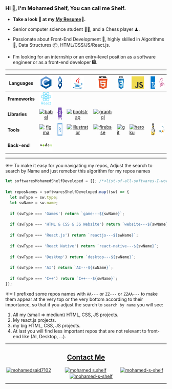 
<!--<img src="./GitHub Cover Image.png" />-->

### Hi 👋, I'm Mohamed Shelf, You can call me Shelf.

- **Take a look 👀 at my [My Resume](https://drive.google.com/file/d/1sc_ZodmQ00R60dRyOYS7q_dXNbqKc3Fw/view?usp=sharing)📰.**

- Senior computer science student 👨‍💻, and a Chess player ♟.

- Passionate about Front-End Development 🎨, highly skilled in Algorithms 🧠,
Data Structures 📦, HTML/CSS/JS/React.js.

- I'm looking for an internship or an entry-level position as a software
engineer or as a front-end developer 🎆.

---

<!-- Table Start -->

| **Languages**  |            <a href="https://www.cprogramming.com/" target="_blank" rel="noreferrer"><img src="https://raw.githubusercontent.com/devicons/devicon/master/icons/c/c-original.svg" alt="c" width="40" height="40" /></a>           |     <a href="https://www.w3schools.com/cpp/" target="_blank" rel="noreferrer"><img src="https://raw.githubusercontent.com/devicons/devicon/master/icons/cplusplus/cplusplus-original.svg" alt="cplusplus" width="40" height="40" /></a>     |                    <a href="https://www.java.com" target="_blank" rel="noreferrer"><img src="https://raw.githubusercontent.com/devicons/devicon/master/icons/java/java-original.svg" alt="java" width="40" height="40" /></a>                   | <a href="https://www.w3.org/html/" target="_blank" rel="noreferrer">   <img src="https://raw.githubusercontent.com/devicons/devicon/master/icons/html5/html5-original-wordmark.svg"     alt="html5" width="40" height="40" /> </a> | <a href="https://www.w3schools.com/css/" target="_blank" rel="noreferrer">   <img src="https://raw.githubusercontent.com/devicons/devicon/master/icons/css3/css3-original-wordmark.svg" alt="css3"     width="40" height="40" /> </a> | <a href="https://developer.mozilla.org/en-US/docs/Web/JavaScript" target="_blank" rel="noreferrer">   <img src="https://raw.githubusercontent.com/devicons/devicon/master/icons/javascript/javascript-original.svg"     alt="javascript" width="40" height="40" /> </a> | <a href="https://www.typescriptlang.org/" target="_blank" rel="noreferrer">   <img src="https://raw.githubusercontent.com/devicons/devicon/master/icons/typescript/typescript-original.svg"     alt="typescript" width="40" height="40" /> </a> | <a href="https://sass-lang.com" target="_blank" rel="noreferrer">   <img src="https://raw.githubusercontent.com/devicons/devicon/master/icons/sass/sass-original.svg" alt="sass"     width="40" height="40" /> </a>              |
|----------------|:-------------------------------------------------------------------------------------------------------------------------------------------------------------------------------------------------------------------------------:|:-------------------------------------------------------------------------------------------------------------------------------------------------------------------------------------------------------------------------------------------:|:-----------------------------------------------------------------------------------------------------------------------------------------------------------------------------------------------------------------------------------------------:|:----------------------------------------------------------------------------------------------------------------------------------------------------------------------------------------------------------------------------------:|---------------------------------------------------------------------------------------------------------------------------------------------------------------------------------------------------------------------------------------|-------------------------------------------------------------------------------------------------------------------------------------------------------------------------------------------------------------------------------------------------------------------------|-------------------------------------------------------------------------------------------------------------------------------------------------------------------------------------------------------------------------------------------------|----------------------------------------------------------------------------------------------------------------------------------------------------------------------------------------------------------------------------------|
| **Frameworks** |  <a href="https://reactjs.org/" target="_blank" rel="noreferrer">   <img src="https://raw.githubusercontent.com/devicons/devicon/master/icons/react/react-original-wordmark.svg"     alt="react" width="40" height="40" /> </a> |                                                                                                                                                                                                                                             |                                                                                                                                                                                                                                                 |                                                                                                                                                                                                                                    |                                                                                                                                                                                                                                       |                                                                                                                                                                                                                                                                         |                                                                                                                                                                                                                                                 |                                                                                                                                                                                                                                  |
| **Libraries**  |  <a href="https://babeljs.io/" target="_blank" rel="noreferrer">   <img src="https://d33wubrfki0l68.cloudfront.net/7a197cfe44548cc1a3f581152af70a3051e11671/78df8/img/babel.svg"     alt="babel" width="40" height="40" /> </a> | <a href="https://getbootstrap.com" target="_blank" rel="noreferrer">   <img src="https://raw.githubusercontent.com/devicons/devicon/master/icons/bootstrap/bootstrap-plain-wordmark.svg"     alt="bootstrap" width="40" height="40" /> </a> |                 <a href="https://reactstrap.github.io/?path=/story/home-installation--page" target="_blank" rel="noreferrer">   <img src="https://reactstrap.github.io/logo.svg" alt="bootstrap" width="40" height="40" /> </a>                 |                        <a href="https://graphql.org" target="_blank" rel="noreferrer">   <img src="https://www.vectorlogo.zone/logos/graphql/graphql-icon.svg" alt="graphql" width="40" height="40" /> </a>                        |                                                                                                                                                                                                                                       |                                                                                                                                                                                                                                                                         |                                                                                                                                                                                                                                                 |                                                                                                                                                                                                                                  |
| **Tools**      |                        <a href="https://www.figma.com/" target="_blank" rel="noreferrer">   <img src="https://www.vectorlogo.zone/logos/figma/figma-icon.svg" alt="figma" width="40" height="40" /> </a>                        |    <a href="https://www.photoshop.com/en" target="_blank" rel="noreferrer">   <img src="https://raw.githubusercontent.com/devicons/devicon/master/icons/photoshop/photoshop-line.svg"     alt="photoshop" width="40" height="40" /> </a>    | <a href="https://www.adobe.com/in/products/illustrator.html" target="_blank" rel="noreferrer">   <img src="https://www.vectorlogo.zone/logos/adobe_illustrator/adobe_illustrator-icon.svg" alt="illustrator" width="40"     height="40" /> </a> |                  <a href="https://firebase.google.com/" target="_blank" rel="noreferrer">   <img src="https://www.vectorlogo.zone/logos/firebase/firebase-icon.svg" alt="firebase" width="40" height="40" /> </a>                  | <a href="https://git-scm.com/" target="_blank" rel="noreferrer">   <img src="https://www.vectorlogo.zone/logos/git-scm/git-scm-icon.svg" alt="git" width="40" height="40" /> </a>                                                     | <a href="https://heroku.com" target="_blank" rel="noreferrer">   <img src="https://www.vectorlogo.zone/logos/heroku/heroku-icon.svg" alt="heroku" width="40" height="40" /> </a>                                                                                        | <a href="https://www.linux.org/" target="_blank" rel="noreferrer">   <img src="https://raw.githubusercontent.com/devicons/devicon/master/icons/linux/linux-original.svg" alt="linux"     width="40" height="40" /> </a>                         | <a href="https://www.mysql.com/" target="_blank" rel="noreferrer">   <img src="https://raw.githubusercontent.com/devicons/devicon/master/icons/mysql/mysql-original-wordmark.svg"     alt="mysql" width="40" height="40" /> </a> |
| **Back-end**   | <a href="https://nodejs.org" target="_blank" rel="noreferrer">   <img src="https://raw.githubusercontent.com/devicons/devicon/master/icons/nodejs/nodejs-original-wordmark.svg"     alt="nodejs" width="40" height="40" /> </a> |                                                                                                                                                                                                                                             |                                                                                                                                                                                                                                                 |                                                                                                                                                                                                                                    |                                                                                                                                                                                                                                       |                                                                                                                                                                                                                                                                         |                                                                                                                                                                                                                                                 |                                                                                                                                                                                                                                  |

<!-- Table end -->

---

✳✳ To make it easy for you navigating my repos, Adjust the search to search by Name and just remeber this algorithm for my repos names

```js
let softwaresMohamedShelfDeveloped = []; /*<list-of-all-softwares-I-worked-on>*/

let reposNames = softwaresShelfDeveloped.map((sw) => {
  let swType = sw.type;
  let swName = sw.name;

  if (swType === 'Games') return `game---${swName}`;

  if (swType === 'HTML & CSS & JS Website') return `website---${swName}`;

  if (swType === 'React.js') return `reactjs---${swName}`;

  if (swType === 'React Native') return `react-native---${swName}`;

  if (swType === 'Desktop') return `desktop---${swName}`;

  if (swType === 'AI') return `AI---${swName}`;
  
  if (swType === 'C++') return `C++---${swName}`;
});
```

✳✳ I prefixed some repos names with `AA---` or `ZZ---` or `ZZAA---` to make them appear at the very top or the very bottom according to their importance, so that if you adjust the search to `search by name` you will see:

1. All my (small => medium) HTML, CSS, JS projects.
1. My react.js projects.
1. my big HTML, CSS, JS projects.
1. At last you will find less important repos that are not relevant to front-end like (AI, Desktop, ...).


<hr />

<h2 align="center"><a href="https://shelfcontacts.vercel.app/" target="_blank">Contact Me</a></h2>

<p align="center">
  <!-- Codepen  -->
  <a href="https://codepen.io/mohamedsaid7102" target="blank"><img align="center"
      src="https://raw.githubusercontent.com/rahuldkjain/github-profile-readme-generator/master/src/images/icons/Social/codepen.svg"
      alt="mohamedsaid7102" height="50" width="50" /></a>
  <!-- LinkedIn  --> &nbsp; &nbsp;&nbsp; &nbsp;&nbsp; &nbsp;
  <a href="https://linkedin.com/in/mohamed-shelf" target="blank"><img align="center"
      src="https://raw.githubusercontent.com/rahuldkjain/github-profile-readme-generator/master/src/images/icons/Social/linked-in-alt.svg"
      alt="mohamed s.shelf" height="50" width="50" /></a>
  <!--  Stackoverflow --> &nbsp; &nbsp;&nbsp; &nbsp;&nbsp; &nbsp;
  <a href="https://stackoverflow.com/users/12854478/mohamed-s-shelf" target="blank"><img align="center"
      src="https://raw.githubusercontent.com/rahuldkjain/github-profile-readme-generator/master/src/images/icons/Social/stack-overflow.svg"
      alt="mohamed-s-shelf" height="50" width="50" /></a>
  <!--  Email --> &nbsp; &nbsp;&nbsp; &nbsp;&nbsp; &nbsp;
  <a href="mailto:mohamedshelfwork@gmail.com" target="blank"><img align="center"
      src="https://cdn-icons-png.flaticon.com/512/732/732200.png" alt="mohamed-s-shelf" height="50" width="50" /></a>
</p>
<hr>
